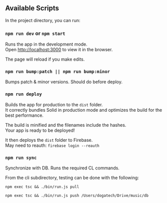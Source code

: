 ## Available Scripts

In the project directory, you can run:

### `npm run dev` or `npm start`

Runs the app in the development mode.<br>
Open [http://localhost:3000](http://localhost:3000) to view it in the browser.

The page will reload if you make edits.<br>

### `npm run bump:patch || npm run bump:minor`

Bumps patch & minor versions. Should do before deploy.

### `npm run deploy`

Builds the app for production to the `dist` folder.<br>
It correctly bundles Solid in production mode and optimizes the build for the best performance.

The build is minified and the filenames include the hashes.<br>
Your app is ready to be deployed!

It then deploys the `dist` folder to Firebase.<br>
May need to reauth: `firebase login --reauth`

### `npm run sync`

Synchronize with DB. Runs the required CL commands.

From the cli subdirectory, testing can be done with the following:

`npm exec tsc && ./bin/run.js pull`

`npm exec tsc && ./bin/run.js push /Users/dogatech/Drive/music/db`
